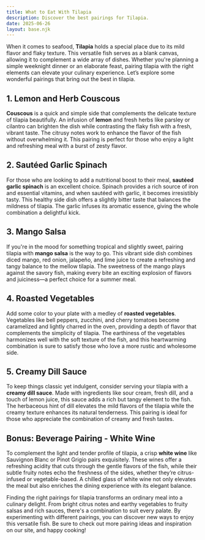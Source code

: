 ```yaml
---
title: What to Eat With Tilapia
description: Discover the best pairings for Tilapia.
date: 2025-06-26
layout: base.njk
---
```


When it comes to seafood, **Tilapia** holds a special place due to its mild flavor and flaky texture. This versatile fish serves as a blank canvas, allowing it to complement a wide array of dishes. Whether you're planning a simple weeknight dinner or an elaborate feast, pairing tilapia with the right elements can elevate your culinary experience. Let’s explore some wonderful pairings that bring out the best in tilapia.

## **1. Lemon and Herb Couscous**

**Couscous** is a quick and simple side that complements the delicate texture of tilapia beautifully. An infusion of **lemon** and fresh herbs like parsley or cilantro can brighten the dish while contrasting the flaky fish with a fresh, vibrant taste. The citrusy notes work to enhance the flavor of the fish without overwhelming it. This pairing is perfect for those who enjoy a light and refreshing meal with a burst of zesty flavor.

## **2. Sautéed Garlic Spinach**

For those who are looking to add a nutritional boost to their meal, **sautéed garlic spinach** is an excellent choice. Spinach provides a rich source of iron and essential vitamins, and when sautéed with garlic, it becomes irresistibly tasty. This healthy side dish offers a slightly bitter taste that balances the mildness of tilapia. The garlic infuses its aromatic essence, giving the whole combination a delightful kick.

## **3. Mango Salsa**

If you're in the mood for something tropical and slightly sweet, pairing tilapia with **mango salsa** is the way to go. This vibrant side dish combines diced mango, red onion, jalapeño, and lime juice to create a refreshing and tangy balance to the mellow tilapia. The sweetness of the mango plays against the savory fish, making every bite an exciting explosion of flavors and juiciness—a perfect choice for a summer meal.

## **4. Roasted Vegetables**

Add some color to your plate with a medley of **roasted vegetables**. Vegetables like bell peppers, zucchini, and cherry tomatoes become caramelized and lightly charred in the oven, providing a depth of flavor that complements the simplicity of tilapia. The earthiness of the vegetables harmonizes well with the soft texture of the fish, and this heartwarming combination is sure to satisfy those who love a more rustic and wholesome side.

## **5. Creamy Dill Sauce**

To keep things classic yet indulgent, consider serving your tilapia with a **creamy dill sauce**. Made with ingredients like sour cream, fresh dill, and a touch of lemon juice, this sauce adds a rich but tangy element to the fish. The herbaceous hint of dill elevates the mild flavors of the tilapia while the creamy texture enhances its natural tenderness. This pairing is ideal for those who appreciate the combination of creamy and fresh tastes.

## **Bonus: Beverage Pairing - White Wine**

To complement the light and tender profile of tilapia, a crisp **white wine** like Sauvignon Blanc or Pinot Grigio pairs exquisitely. These wines offer a refreshing acidity that cuts through the gentle flavors of the fish, while their subtle fruity notes echo the freshness of the sides, whether they’re citrus-infused or vegetable-based. A chilled glass of white wine not only elevates the meal but also enriches the dining experience with its elegant balance.

Finding the right pairings for tilapia transforms an ordinary meal into a culinary delight. From bright citrus notes and earthy vegetables to fruity salsas and rich sauces, there's a combination to suit every palate. By experimenting with different pairings, you can discover new ways to enjoy this versatile fish. Be sure to check out more pairing ideas and inspiration on our site, and happy cooking!